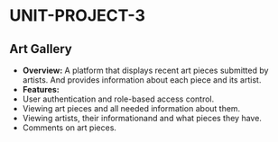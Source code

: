 # UNIT-PROJECT-3

## Art Gallery

- **Overview:** A platform that displays recent art pieces submitted by artists. And provides information about each piece and its artist.
- **Features:**
- User authentication and role-based access control.
- Viewing art pieces and all needed information about them.
- Viewing artists, their informationand and what pieces they have.
- Comments on art pieces.
